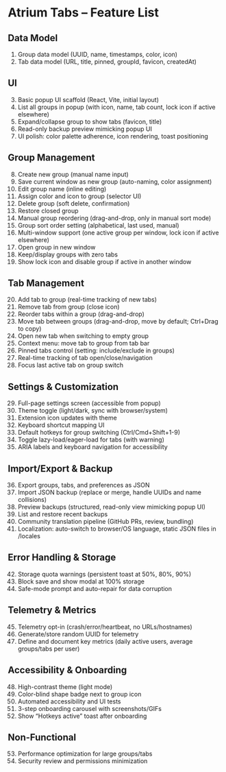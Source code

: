 # Atrium Tabs – Feature List

## Data Model
1. Group data model (UUID, name, timestamps, color, icon)
2. Tab data model (URL, title, pinned, groupId, favicon, createdAt)

## UI
3. Basic popup UI scaffold (React, Vite, initial layout)
4. List all groups in popup (with icon, name, tab count, lock icon if active elsewhere)
5. Expand/collapse group to show tabs (favicon, title)
6. Read-only backup preview mimicking popup UI
7. UI polish: color palette adherence, icon rendering, toast positioning

## Group Management
8. Create new group (manual name input)
9. Save current window as new group (auto-naming, color assignment)
10. Edit group name (inline editing)
11. Assign color and icon to group (selector UI)
12. Delete group (soft delete, confirmation)
13. Restore closed group
14. Manual group reordering (drag-and-drop, only in manual sort mode)
15. Group sort order setting (alphabetical, last used, manual)
16. Multi-window support (one active group per window, lock icon if active elsewhere)
17. Open group in new window
18. Keep/display groups with zero tabs
19. Show lock icon and disable group if active in another window

## Tab Management
20. Add tab to group (real-time tracking of new tabs)
21. Remove tab from group (close icon)
22. Reorder tabs within a group (drag-and-drop)
23. Move tab between groups (drag-and-drop, move by default; Ctrl+Drag to copy)
24. Open new tab when switching to empty group
25. Context menu: move tab to group from tab bar
26. Pinned tabs control (setting: include/exclude in groups)
27. Real-time tracking of tab open/close/navigation
28. Focus last active tab on group switch

## Settings & Customization
29. Full-page settings screen (accessible from popup)
30. Theme toggle (light/dark, sync with browser/system)
31. Extension icon updates with theme
32. Keyboard shortcut mapping UI
33. Default hotkeys for group switching (Ctrl/Cmd+Shift+1-9)
34. Toggle lazy-load/eager-load for tabs (with warning)
35. ARIA labels and keyboard navigation for accessibility

## Import/Export & Backup
36. Export groups, tabs, and preferences as JSON
37. Import JSON backup (replace or merge, handle UUIDs and name collisions)
38. Preview backups (structured, read-only view mimicking popup UI)
39. List and restore recent backups
40. Community translation pipeline (GitHub PRs, review, bundling)
41. Localization: auto-switch to browser/OS language, static JSON files in /locales

## Error Handling & Storage
42. Storage quota warnings (persistent toast at 50%, 80%, 90%)
43. Block save and show modal at 100% storage
44. Safe-mode prompt and auto-repair for data corruption

## Telemetry & Metrics
45. Telemetry opt-in (crash/error/heartbeat, no URLs/hostnames)
46. Generate/store random UUID for telemetry
47. Define and document key metrics (daily active users, average groups/tabs per user)

## Accessibility & Onboarding
48. High-contrast theme (light mode)
49. Color-blind shape badge next to group icon
50. Automated accessibility and UI tests
51. 3-step onboarding carousel with screenshots/GIFs
52. Show “Hotkeys active” toast after onboarding

## Non-Functional
53. Performance optimization for large groups/tabs
54. Security review and permissions minimization

<!-- Tech Stack Reference: See PRD section 7.1. Component Library: Radix UI primitives required. -->